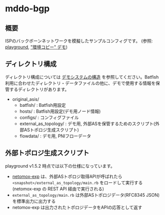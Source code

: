 # mddo-bgp

## 概要

ISPのバックボーンネットワークを模擬したサンプルコンフィグです。
(参照: [playground](https://github.com/ool-mddo/playground), ["環境コピー" デモ](https://github.com/ool-mddo/playground/blob/main/demo/copy_to_emulated_env/README.md))

## ディレクトリ構成

ディレクトリ構成については [デモシステムの構造](https://github.com/ool-mddo/playground/blob/main/doc/system_architecture.md) を参照してください。Batfish利用に合わせたディレクトリ・データファイルの他に、デモで使用する情報を保管するディレクトリがあります。

* original_asis/
  * batfish/ : Batfish用設定
  * hosts/ : Batfish用設定(デモ用ノード情報)
  * configs/ : コンフィグファイル
  * external_as_topology/ : デモ用, 外部ASを保管するためのスクリプト(外部ASトポロジ生成スクリプト)
  * flowdata/ : デモ用, PNIフローデータ

## 外部トポロジ生成スクリプト

playground v1.5.2 時点では以下の仕様になっています。
* [netomox-exp](https://github.com/ool-mddo/netomox-exp) は、外部ASトポロジ取得APIが呼ばれたら `<snapshot>/external_as_topology/main.rb` をロードして実行する (netomox-exp の REST API 経由で実行される)
* `external_as_topology/main.rb` は外部ASトポロジデータ(RFC8345 JSON)を標準出力に出力する
* netomox-exp は出力されたトポロジデータをAPIの応答として返す
